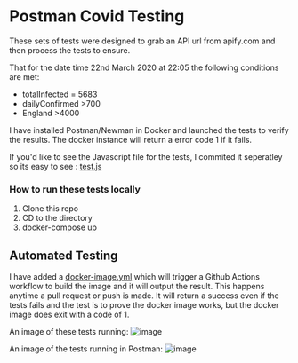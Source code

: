 # Postman Covid Testing

These sets of tests were designed to grab an API url from apify.com and then process the tests to ensure.

That for the date time 22nd March 2020 at 22:05 the following conditions are met:
- totalInfected = 5683
- dailyConfirmed >700
- England >4000
 
I have installed Postman/Newman in Docker and launched the tests to verify the results. The docker instance will return a error code 1 if it fails.

If you'd like to see the Javascript file for the tests, I commited it seperatley so its easy to see : [test.js](https://github.com/JamesWilson19947/postman-covid-tests/blob/main/test.js)

### How to run these tests locally
1. Clone this repo
2. CD to the directory
3. docker-compose up

## Automated Testing
I have added a [docker-image.yml](https://github.com/JamesWilson19947/postman-covid-tests/blob/main/.github/workflows/docker-image.yml) which will trigger a Github Actions workflow to build the image and it will output the result. This happens anytime a pull request or push is made. It will return a success even if the tests fails and the test is to prove the docker image works, but the docker image does exit with a code of 1. 

An image of these tests running:
![image](https://user-images.githubusercontent.com/15872012/139706351-69117bbf-a037-43af-913c-560a9c0fbdf6.png)

An image of the tests running in Postman:
![image](https://user-images.githubusercontent.com/15872012/139706437-9531016b-b965-4b1f-acff-cc1b3106cd0f.png)



